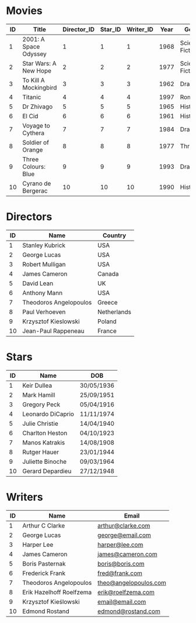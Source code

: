 # Movies
| ID | Title                 | Director_ID | Star_ID | Writer_ID | Year | Genre           | Score |
|----|-----------------------|-------------|---------|-----------|------|-----------------|-------|
| 1  | 2001: A Space Odyssey | 1           | 1       | 1         | 1968 | Science Fiction | 10    |
| 2  | Star Wars: A New Hope | 2           | 2       | 2         | 1977 | Science Fiction | 7     |
| 3  | To Kill A Mockingbird | 3           | 3       | 3         | 1962 | Drama           | 10    |
| 4  | Titanic               | 4           | 4       | 4         | 1997 | Romance         | 5     |
| 5  | Dr Zhivago            | 5           | 5       | 5         | 1965 | Historical      | 8     |
| 6  | El Cid                | 6           | 6       | 6         | 1961 | Historical      | 6     |
| 7  | Voyage to Cythera     | 7           | 7       | 7         | 1984 | Drama           | 8     |
| 8  | Soldier of Orange     | 8           | 8       | 8         | 1977 | Thriller        | 8     |
| 9  | Three Colours: Blue   | 9           | 9       | 9         | 1993 | Drama           | 8     |
| 10 | Cyrano de Bergerac    | 10          | 10      | 10        | 1990 | Historical      | 9     |

# Directors
| ID | Name                   | Country     |
|----|------------------------|-------------|
| 1  | Stanley Kubrick        | USA         |
| 2  | George Lucas           | USA         |
| 3  | Robert Mulligan        | USA         |
| 4  | James Cameron          | Canada      |
| 5  | David Lean             | UK          |
| 6  | Anthony Mann           | USA         |
| 7  | Theodoros Angelopoulos | Greece      |
| 8  | Paul Verhoeven         | Netherlands |
| 9  | Krzysztof Kieslowski   | Poland      |
| 10 | Jean-Paul Rappeneau    | France      |


# Stars
| ID | Name              | DOB        |
|----|-------------------|------------|
| 1  | Keir Dullea       | 30/05/1936 |
| 2  | Mark Hamill       | 25/09/1951 |
| 3  | Gregory Peck      | 05/04/1916 |
| 4  | Leonardo DiCaprio | 11/11/1974 |
| 5  | Julie Christie    | 14/04/1940 |
| 6  | Charlton Heston   | 04/10/1923 |
| 7  | Manos Katrakis    | 14/08/1908 |
| 8  | Rutger Hauer      | 23/01/1944 |
| 9  | Juliette Binoche  | 09/03/1964 |
| 10 | Gerard Depardieu  | 27/12/1948 |

# Writers
| ID | Name                     | Email                 |
|----|--------------------------|-----------------------|
| 1  | Arthur C Clarke          | arthur@clarke.com     |
| 2  | George Lucas             | george@email.com      |
| 3  | Harper Lee               | harper@lee.com        |
| 4  | James Cameron            | james@cameron.com     |
| 5  | Boris Pasternak          | boris@boris.com       |
| 6  | Frederick Frank          | fred@frank.com        |
| 7  | Theodoros Angelopoulos   | theo@angelopoulos.com |
| 8  | Erik Hazelhoff Roelfzema | erik@roelfzema.com    |
| 9  | Krzysztof Kieślowski     | email@email.com       |
| 10 | Edmond Rostand           | edmond@rostand.com    |